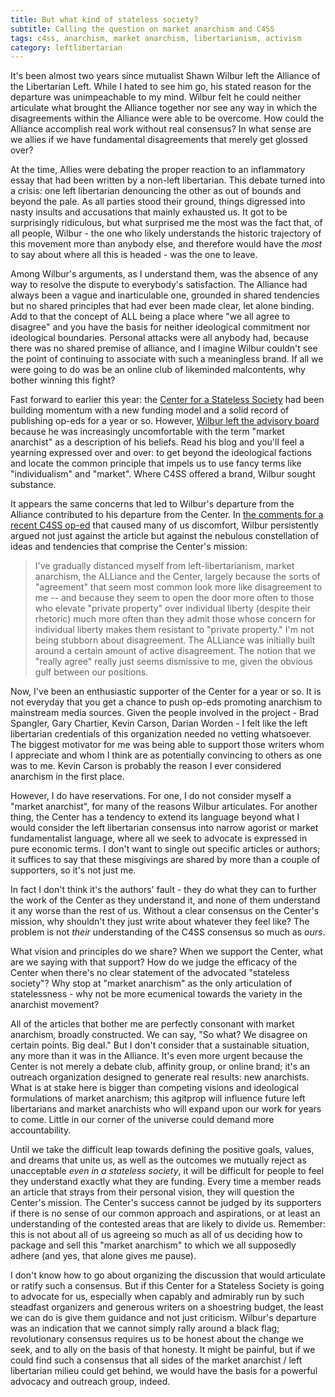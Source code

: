 ```yaml
---
title: But what kind of stateless society?
subtitle: Calling the question on market anarchism and C4SS
tags: c4ss, anarchism, market anarchism, libertarianism, activism
category: leftlibertarian
---
```


It's been almost two years since mutualist Shawn Wilbur left the Alliance of the Libertarian Left. While I hated to see him go, his stated reason for the departure was unimpeachable to my mind. Wilbur felt he could neither articulate what brought the Alliance together nor see any way in which the disagreements within the Alliance were able to be overcome. How could the Alliance accomplish real work without real consensus? In what sense are we allies if we have fundamental disagreements that merely get glossed over?

At the time, Allies were debating the proper reaction to an inflammatory essay that had been written by a non-left libertarian. This debate turned into a crisis: one left libertarian denouncing the other as out of bounds and beyond the pale. As all parties stood their ground, things digressed into nasty insults and accusations that mainly exhausted us. It got to be surprisingly ridiculous, but what surprised me the most was the fact that, of all people, Wilbur - the one who likely understands the historic trajectory of this movement more than anybody else, and therefore would have the _most_ to say about where all this is headed - was the one to leave.

Among Wilbur's arguments, as I understand them, was the absence of any way to resolve the dispute to everybody's satisfaction. The Alliance had always been a vague and inarticulable one, grounded in shared tendencies but no shared principles that had ever been made clear, let alone binding. Add to that the concept of ALL being a place where "we all agree to disagree" and you have the basis for neither ideological commitment nor ideological boundaries. Personal attacks were all anybody had, because there was no shared premise of alliance, and I imagine Wilbur couldn't see the point of continuing to associate with such a meaningless brand. If all we were going to do was be an online club of likeminded malcontents, why bother winning this fight?

Fast forward to earlier this year: the [Center for a Stateless Society](http://c4ss.org) had been building momentum with a new funding model and a solid record of publishing op-eds for a year or so. However, [Wilbur left the advisory board](http://c4ss.org/content/1730) because he was increasingly uncomfortable with the term "market anarchist" as a description of his beliefs. Read his blog and you'll feel a yearning expressed over and over: to get beyond the ideological factions and locate the common principle that impels us to use fancy terms like "individualism" and "market". Where C4SS offered a brand, Wilbur sought substance.

It appears the same concerns that led to Wilbur's departure from the Alliance contributed to his departure from the Center. In [the comments for a recent C4SS op-ed](http://c4ss.org/content/5193#idc-container) that caused many of us discomfort, Wilbur persistently argued not just against the article but against the nebulous constellation of ideas and tendencies that comprise the Center's mission:

> I've gradually distanced myself from left-libertarianism, market anarchism, the ALLiance and the Center, largely because the sorts of "agreement" that seem most common look more like disagreement to me -- and because they seem to open the door more often to those who elevate "private property" over individual liberty (despite their rhetoric) much more often than they admit those whose concern for individual liberty makes them resistant to "private property." I'm not being stubborn about disagreement. The ALLiance was initially built around a certain amount of active disagreement. The notion that we "really agree" really just seems dismissive to me, given the obvious gulf between our positions.

Now, I've been an enthusiastic supporter of the Center for a year or so. It is not everyday that you get a chance to push op-eds promoting anarchism to mainstream media sources. Given the people involved in the project - Brad Spangler, Gary Chartier, Kevin Carson, Darian Worden - I felt like the left libertarian credentials of this organization needed no vetting whatsoever. The biggest motivator for me was being able to support those writers whom I appreciate and whom I think are as potentially convincing to others as one was to me. Kevin Carson is probably the reason I ever considered anarchism in the first place.

However, I do have reservations. For one, I do not consider myself a "market anarchist", for many of the reasons Wilbur articulates. For another thing, the Center has a tendency to extend its language beyond what I would consider the left libertarian consensus into narrow agorist or market fundamentalist language, where all we seek to advocate is expressed in pure economic terms. I don't want to single out specific articles or authors; it suffices to say that these misgivings are shared by more than a couple of supporters, so it's not just me.

In fact I don't think it's the authors' fault - they do what they can to further the work of the Center as they understand it, and none of them understand it any worse than the rest of us. Without a clear consensus on the Center's mission, why shouldn't they just write about whatever they feel like? The problem is not _their_ understanding of the C4SS consensus so much as _ours_. 

What vision and principles do we share? When we support the Center, what are we saying with that support? How do we judge the efficacy of the Center when there's no clear statement of the advocated "stateless society"? Why stop at "market anarchism" as the only articulation of statelessness - why not be more ecumenical towards the variety in the anarchist movement? 

All of the articles that bother me are perfectly consonant with market anarchism, broadly constructed. We can say, "So what? We disagree on certain points. Big deal." But I don't consider that a sustainable situation, any more than it was in the Alliance. It's even more urgent because the Center is not merely a debate club, affinity group, or online brand; it's an outreach organization designed to generate real results: new anarchists. What is at stake here is bigger than competing visions and ideological formulations of market anarchism; this agitprop will influence future left libertarians and market anarchists who will expand upon our work for years to come. Little in our corner of the universe could demand more accountability.

Until we take the difficult leap towards defining the positive goals, values, and dreams that unite us, as well as the outcomes we mutually reject as unacceptable _even in a stateless society_, it will be difficult for people to feel they understand exactly what they are funding. Every time a member reads an article that strays from their personal vision, they will question the Center's mission. The Center's success cannot be judged by its supporters if there is no sense of our common approach and aspirations, or at least an understanding of the contested areas that are likely to divide us. Remember: this is not about all of us agreeing so much as all of us deciding how to package and sell this "market anarchism" to which we all supposedly adhere (and yes, that alone gives me pause).

I don't know how to go about organizing the discussion that would articulate or ratify such a consensus. But if this Center for a Stateless Society is going to advocate for us, especially when capably and admirably run by such steadfast organizers and generous writers on a shoestring budget, the least we can do is give them guidance and not just criticism. Wilbur's departure was an indication that we cannot simply rally around a black flag; revolutionary consensus requires us to be honest about the change we seek, and to ally on the basis of that honesty. It might be painful, but if we could find such a consensus that all sides of the market anarchist / left libertarian milieu could get behind, we would have the basis for a powerful advocacy and outreach group, indeed. 